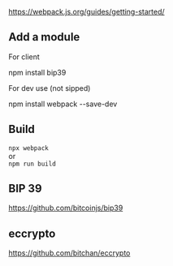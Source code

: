 

https://webpack.js.org/guides/getting-started/


## Add a module 

For client

npm install bip39

For dev use (not sipped)

npm install webpack --save-dev


## Build

`npx webpack`  
or  
`npm run build`

## BIP 39

https://github.com/bitcoinjs/bip39

## eccrypto

https://github.com/bitchan/eccrypto
